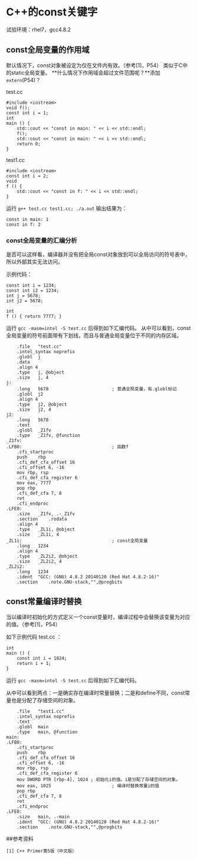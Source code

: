 # C++的const关键字

试验环境：rhel7，gcc4.8.2

## const全局变量的作用域

默认情况下，const对象被设定为仅在文件内有效。（参考[1]，P54）
类似于C中的static全局变量。
**什么情况下作用域会超过文件范围呢？**添加`extern`(P54)？

test.cc

	#include <iostream>
	void f();
	const int i = 1;
	int 
	main () {
		std::cout << "const in main: " << i << std::endl;
		f();
		std::cout << "const in main: " << i << std::endl;
		return 0;
	}

test1.cc

	#include <iostream>
	const int i = 2;
	void 
	f () {
		std::cout << "const in f: " << i << std::endl;
	}

运行 `g++ test.cc test1.cc; ./a.out` 输出结果为：

	const in main: 1
	const in f: 2

### const全局变量的汇编分析

是否可以这样看，编译器并没有把全局const对象放到可以全局访问的符号表中，所以外部其实无法访问。

示例代码：

	const int i = 1234;
	const int i2 = 1234;
	int j = 5678;
	int j2 = 5678;

	int
	f () { return 7777; }

运行 `gcc -masm=intel -S test.cc` 后得到如下汇编代码。
从中可以看到，const全局变量的符号前面带有下划线，而且与普通全局变量位于不同的内存区域。

		.file	"test.cc"
		.intel_syntax noprefix
		.globl	j
		.data
		.align 4
		.type	j, @object
		.size	j, 4
	j:
		.long	5678						; 普通全局变量，有.globl标记
		.globl	j2
		.align 4
		.type	j2, @object
		.size	j2, 4
	j2:
		.long	5678
		.text
		.globl	_Z1fv
		.type	_Z1fv, @function
	_Z1fv:
	.LFB0:									; 函数f
		.cfi_startproc
		push	rbp
		.cfi_def_cfa_offset 16
		.cfi_offset 6, -16
		mov	rbp, rsp
		.cfi_def_cfa_register 6
		mov	eax, 7777
		pop	rbp
		.cfi_def_cfa 7, 8
		ret
		.cfi_endproc
	.LFE0:
		.size	_Z1fv, .-_Z1fv
		.section	.rodata
		.align 4
		.type	_ZL1i, @object
		.size	_ZL1i, 4
	_ZL1i:									; const全局变量
		.long	1234
		.align 4
		.type	_ZL2i2, @object
		.size	_ZL2i2, 4
	_ZL2i2:
		.long	1234
		.ident	"GCC: (GNU) 4.8.2 20140120 (Red Hat 4.8.2-16)"
		.section	.note.GNU-stack,"",@progbits

## const常量编译时替换

当以编译时初始化的方式定义一个const变量时，编译过程中会替换该变量为对应的值。（参考[1]，P54）

如下示例代码 test.cc ：

	int 
	main () {
		const int i = 1024;
		return i + 1;
	}

运行 `gcc -masm=intel -S test.cc` 后得到如下汇编代码。

从中可以看到两点：一是确实存在编译时常量替换；二是和define不同，const常量也是分配了存储空间的对象。

		.file	"test1.cc"
		.intel_syntax noprefix
		.text
		.globl	main
		.type	main, @function
	main:
	.LFB0:
		.cfi_startproc
		push	rbp
		.cfi_def_cfa_offset 16
		.cfi_offset 6, -16
		mov	rbp, rsp
		.cfi_def_cfa_register 6
		mov	DWORD PTR [rbp-4], 1024	; 初始化i的值。i是分配了存储空间的对象。
		mov	eax, 1025						; 编译时替换常量i的值
		pop	rbp
		.cfi_def_cfa 7, 8
		ret
		.cfi_endproc
	.LFE0:
		.size	main, .-main
		.ident	"GCC: (GNU) 4.8.2 20140120 (Red Hat 4.8.2-16)"
		.section	.note.GNU-stack,"",@progbits

##参考资料

	[1] C++ Primer第5版（中文版）

